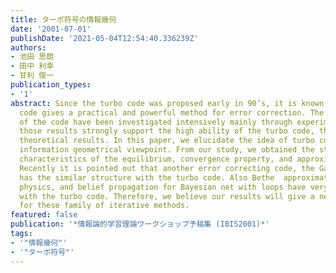 ```yaml
---
title: ターボ符号の情報幾何
date: '2001-07-01'
publishDate: '2021-05-04T12:54:40.336239Z'
authors:
- 池田 思朗
- 田中 利幸
- 甘利 俊一
publication_types:
- '1'
abstract: Since the turbo code was proposed early in 90’s, it is known that the turbo
  code gives a practical and powerful method for error correction. The properties
  of the code have been investigated intensively mainly through experiments. Although
  those results strongly support the high ability of the turbo code, there is no satisfactory
  theoretical results. In this paper, we elucidate the idea of turbo code through
  information geometrical viewpoint. From our study, we obtained the stability condition,
  characteristics of the equilibrium, convergence property, and approximation ability.
  Recently it is pointed out that another error correcting code, the Gallager code
  has the similar structure with the turbo code. Also Bethe  approximation in statistical
  physics, and belief propagation for Bayesian net with loops have very good similarities
  with the turbo code. Therefore, we believe our results will give a new perspective
  for these family of iterative methods.
featured: false
publication: '*情報論的学習理論ワークショップ予稿集 (IBIS2001)*'
tags:
- '"情報幾何"'
- '"ターボ符号"'
---
```


